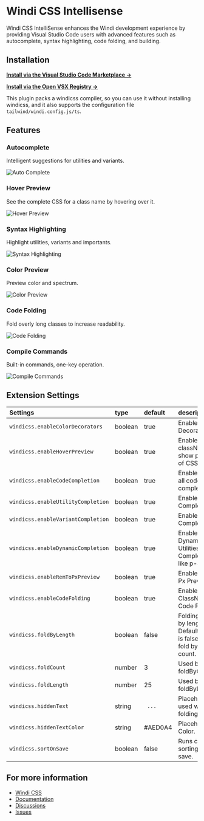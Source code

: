 # Windi CSS Intellisense

Windi CSS IntelliSense enhances the Windi development experience by providing Visual Studio Code users with advanced features such as autocomplete, syntax highlighting, code folding, and building.

## Installation

**[Install via the Visual Studio Code Marketplace →](https://marketplace.visualstudio.com/items?itemName=voorjaar.windicss-intellisense)**

**[Install via the Open VSX Registry →](https://open-vsx.org/extension/voorjaar/windicss-intellisense)**

This plugin packs a windicss compiler, so you can use it without installing windicss, and it also supports the configuration file `tailwind/windi.config.js/ts`.

## Features

### Autocomplete

Intelligent suggestions for utilities and variants.

<img src="https://raw.githubusercontent.com/windicss/windicss-intellisense/main/screenshots/completion.png" alt="Auto Complete"/>

### Hover Preview

See the complete CSS for a class name by hovering over it.

<img src="https://raw.githubusercontent.com/windicss/windicss-intellisense/main/screenshots/hover.png" alt="Hover Preview"/>

### Syntax Highlighting

Highlight utilities, variants and importants.

<img src="https://raw.githubusercontent.com/windicss/windicss-intellisense/main/screenshots/highlight.png" alt="Syntax Highlighting"/>

### Color Preview

Preview color and spectrum.

<img src="https://raw.githubusercontent.com/windicss/windicss-intellisense/main/screenshots/color.png" alt="Color Preview"/>

### Code Folding

Fold overly long classes to increase readability.

<img src="https://raw.githubusercontent.com/windicss/windicss-intellisense/main/screenshots/highlight.png" alt="Code Folding"/>

### Compile Commands

Built-in commands, one-key operation.

<img src="https://raw.githubusercontent.com/windicss/windicss-intellisense/main/screenshots/commands.png" alt="Compile Commands"/>

## Extension Settings

| Settings                           | type    | default  | description                                                  |
| :--------------------------------- | :------ | :------- | :----------------------------------------------------------- |
| `windicss.enableColorDecorators`   | boolean | true     | Enable Color Decorators.                                     |
| `windicss.enableHoverPreview`      | boolean | true     | Enable hover className to show preview of CSS.               |
| `windicss.enableCodeCompletion`    | boolean | true     | Enable/Disable all code completions.                         |
| `windicss.enableUtilityCompletion` | boolean | true     | Enable Utility Completion.                                   |
| `windicss.enableVariantCompletion` | boolean | true     | Enable Variant Completion.                                   |
| `windicss.enableDynamicCompletion` | boolean | true     | Enable Dynamic Utilities Completion like p-${int}.           |
| `windicss.enableRemToPxPreview`    | boolean | true     | Enable Rem to Px Preview.                                    |
| `windicss.enableCodeFolding`       | boolean | true     | Enable ClassNames Code Folding.                              |
| `windicss.foldByLength`            | boolean | false    | Folding code by length. Default option is false, will fold by utility count. |
| `windicss.foldCount`               | number  | 3        | Used by foldByCount.                                         |
| `windicss.foldLength`              | number  | 25       | Used by foldByLength                                         |
| `windicss.hiddenText`              | string  | ` ...`   | Placeholder used when folding code.                          |
| `windicss.hiddenTextColor`         | string  | \#AED0A4 | Placeholder Color.                                           |
| `windicss.sortOnSave`              | boolean | false    | Runs class sorting on file save.                             |

## For more information

* [Windi CSS](https://github.com/windicss/windicss)
* [Documentation](https://windicss.netlify.app/)
* [Discussions](https://github.com/windicss/windicss/discussions)
* [Issues](https://github.com/windicss/windicss-intellisense/issues)